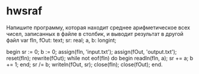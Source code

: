 # hwsraf
Напишите программу, которая находит среднее арифметическое всех чисел, записанных в файле в столбик, и выводит результат в другой файл
var
    fIn, fOut: text;
    sr: real;
    a, b: longint;

begin
    sr := 0;
    b := 0;
    assign(fIn, 'input.txt');
    assign(fOut, 'output.txt');
    reset(fIn);
    rewrite(fOut);
    while not eof(fIn) do
    begin
        readln(fIn, a);
        sr += a;
        b += 1;
    end;
    sr /= b;
    writeln(fOut, sr);
    close(fIn);
    close(fOut);
end.
